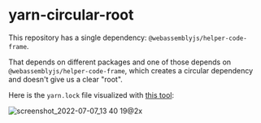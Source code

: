 # yarn-circular-root

This repository has a single dependency: `@webassemblyjs/helper-code-frame`.

That depends on different packages and one of those depends on
`@webassemblyjs/helper-code-frame`, which creates a circular dependency and
doesn't give us a clear "root".


Here is the `yarn.lock` file visualized with [this tool](https://observablehq.com/@mbostock/yarn-lock-visualizer):

![screenshot_2022-07-07_13 40 19@2x](https://user-images.githubusercontent.com/1185253/177765096-e0933972-55ef-48d1-95c5-0c00ec2551b7.png)
